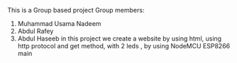 This is a Group based project 
Group members:
1. Muhammad Usama Nadeem
2. Abdul Rafey
3. Abdul Haseeb
    in this project we create a website by using html, using http protocol and get method, with 2 leds , by using NodeMCU ESP8266
 main
